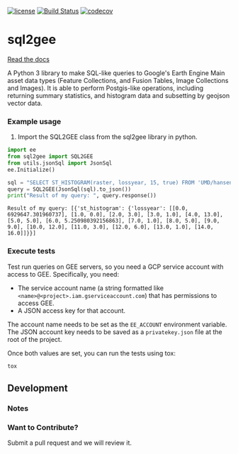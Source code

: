 [![license](https://img.shields.io/github/license/mashape/apistatus.svg)](https://github.com/Vizzuality/sql2gee/blob/develop/LICENSE)
[![Build Status](https://travis-ci.org/Vizzuality/sql2gee.svg?branch=develop)](https://travis-ci.org/Vizzuality/sql2gee)
[![codecov](https://codecov.io/gh/Vizzuality/sql2gee/branch/develop/graph/badge.svg)](https://codecov.io/gh/Vizzuality/sql2gee)

# sql2gee

[Read the docs](https://vizzuality.github.io/sql2gee/)

A Python 3 library to make SQL-like queries to Google's Earth Engine Main asset data types (Feature Collections, and Fusion Tables, Image Collections and Images).  It is able to perform
Postgis-like operations, including returning summary statistics, and histogram data and subsetting by geojson vector data.


### Example usage

1. Import the SQL2GEE class from the sql2gee library in python.

```python
import ee
from sql2gee import SQL2GEE
from utils.jsonSql import JsonSql
ee.Initialize()

sql = "SELECT ST_HISTOGRAM(raster, lossyear, 15, true) FROM 'UMD/hansen/global_forest_change_2015'"
query = SQL2GEE(JsonSql(sql).to_json())
print("Result of my query: ", query.response())
```

```
Result of my query: [{'st_histogram': {'lossyear': [[0.0, 6929647.301960737], [1.0, 0.0], [2.0, 3.0], [3.0, 1.0], [4.0, 13.0], [5.0, 5.0], [6.0, 5.250980392156863], [7.0, 1.0], [8.0, 5.0], [9.0, 9.0], [10.0, 12.0], [11.0, 3.0], [12.0, 6.0], [13.0, 1.0], [14.0, 16.0]]}}]
```

### Execute tests

Test run queries on GEE servers, so you need a GCP service account with access to GEE. Specifically, you need:

- The service account name (a string formatted like `<name>@<project>.iam.gserviceaccount.com`) that has permissions to access GEE.
- A JSON access key for that account.

The account name needs to be set as the `EE_ACCOUNT` environment variable. 
The JSON account key needs to be saved as a `privatekey.json` file at the root of the project.

Once both values are set, you can run the tests using tox: 

```bash
tox
```

## Development


### Notes

### Want to Contribute?

Submit a pull request and we will review it.
